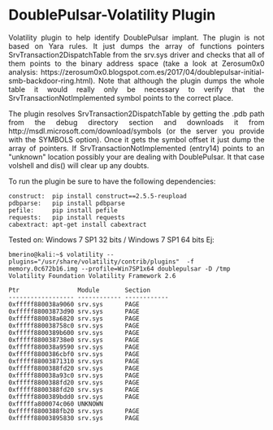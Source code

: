 # DoublePulsar-Volatility Plugin
<p align="justify">Volatility plugin to help identify DoublePulsar implant. The plugin is not based on Yara rules. It just dumps the array of functions pointers SrvTransaction2DispatchTable from the srv.sys driver and checks that all of them points to the binary address space (take a look at Zerosum0x0 analysis: https://zerosum0x0.blogspot.com.es/2017/04/doublepulsar-initial-smb-backdoor-ring.html). Note that although the plugin dumps the whole table it would really only be necessary to verify that the SrvTransactionNotImplemented symbol points to the correct place.

<p align="justify">The plugin resolves SrvTransaction2DispatchTable by getting the .pdb path from the debug directory section and downloads it from http://msdl.microsoft.com/download/symbols (or the server you provide with the SYMBOLS option). Once it gets the symbol offset it just dump the array of pointers. If SrvTransactionNotImplemented (entry14) points to an "unknown" location possibly your are dealing with DoublePulsar. It that case volshell and dis() will clear up any doubts.

To run the plugin be sure to have the following dependencies:

    construct:  pip install construct==2.5.5-reupload
    pdbparse:   pip install pdbparse
    pefile:	    pip install pefile
    requests:   pip install requests
    cabextract: apt-get install cabextract

Tested on: Windows 7 SP1 32 bits / Windows 7 SP1 64 bits
Ej:

```
bmerino@kali:~$ volatility --plugins="/usr/share/volatility/contrib/plugins"  -f memory.0c672b16.img --profile=Win7SP1x64 doublepulsar -D /tmp
Volatility Foundation Volatility Framework 2.6

Ptr                Module       Section     
------------------ ------------ ------------
0xfffff880038a9060 srv.sys      PAGE        
0xfffff88003873d90 srv.sys      PAGE        
0xfffff880038a6820 srv.sys      PAGE        
0xfffff880038758c0 srv.sys      PAGE        
0xfffff8800389b600 srv.sys      PAGE        
0xfffff880038738e0 srv.sys      PAGE        
0xfffff880038a9590 srv.sys      PAGE        
0xfffff8800386cbf0 srv.sys      PAGE        
0xfffff88003871310 srv.sys      PAGE        
0xfffff8800388fd20 srv.sys      PAGE        
0xfffff880038a93c0 srv.sys      PAGE        
0xfffff8800388fd20 srv.sys      PAGE        
0xfffff8800388fd20 srv.sys      PAGE        
0xfffff8800389bdd0 srv.sys      PAGE        
0xfffffa800074c060 UNKNOWN                  
0xfffff8800388fb20 srv.sys      PAGE        
0xfffff88003895830 srv.sys      PAGE 
